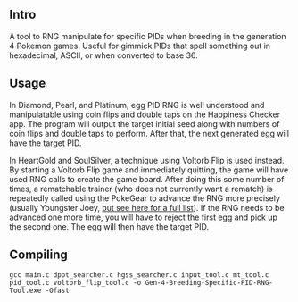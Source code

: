 ## Intro

A tool to RNG manipulate for specific PIDs when breeding in the generation 4 Pokemon games. Useful for gimmick PIDs that spell something out in hexadecimal, ASCII, or when converted to base 36.

## Usage

In Diamond, Pearl, and Platinum, egg PID RNG is well understood and manipulatable using coin flips and double taps on the Happiness Checker app. The program will output the target initial seed along with numbers of coin flips and double taps to perform. After that, the next generated egg will have the target PID.

In HeartGold and SoulSilver, a technique using Voltorb Flip is used instead. By starting a Voltorb Flip game and immediately quitting, the game will have used RNG calls to create the game board. After doing this some number of times, a rematchable trainer (who does not currently want a rematch) is repeatedly called using the PokeGear to advance the RNG more precisely (usually Youngster Joey, [but see here for a full list](https://bulbapedia.bulbagarden.net/wiki/Pok%C3%A9gear#Trainers)). If the RNG needs to be advanced one more time, you will have to reject the first egg and pick up the second one. The egg will then have the target PID.

## Compiling

```
gcc main.c dppt_searcher.c hgss_searcher.c input_tool.c mt_tool.c pid_tool.c voltorb_flip_tool.c -o Gen-4-Breeding-Specific-PID-RNG-Tool.exe -Ofast
```
